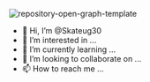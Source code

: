 ![repository-open-graph-template](https://github.com/user-attachments/assets/5352734a-4753-47b1-b7cf-e11f17830c83)
- 👋 Hi, I’m @Skateug30
- 👀 I’m interested in ...
- 🌱 I’m currently learning ...
- 💞️ I’m looking to collaborate on ...
- 📫 How to reach me ...

<!---
Skateug30/Skateug30 is a ✨ special ✨ repository because its `README.md` (this file) appears on your GitHub profile.
You can click the Preview link to take a look at your changes.
--->
